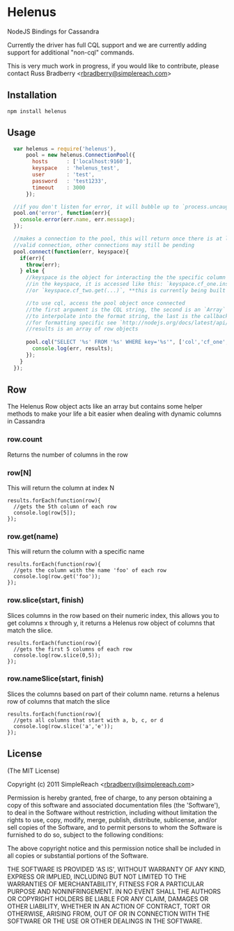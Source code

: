 
# Helenus

  NodeJS Bindings for Cassandra

  Currently the driver has full CQL support and we are currently adding
  support for additional "non-cql" commands.

  This is very much work in progress, if you would like to contribute, please contact Russ Bradberry &lt;rbradberry@simplereach.com&gt;

## Installation

    npm install helenus

## Usage

```javascript
  var helenus = require('helenus'),
      pool = new helenus.ConnectionPool({
        hosts      : ['localhost:9160'],
        keyspace   : 'helenus_test',
        user       : 'test',
        password   : 'test1233',
        timeout    : 3000
      });

  //if you don't listen for error, it will bubble up to `process.uncaughtException`
  pool.on('error', function(err){
    console.error(err.name, err.message);
  });

  //makes a connection to the pool, this will return once there is at least one
  //valid connection, other connections may still be pending
  pool.connect(function(err, keyspace){
    if(err){
      throw(err);
    } else {
      //keyspace is the object for interacting the the specific column families
      //in the keyspace, it is accessed like this: `keyspace.cf_one.insert(...)`
      //or `keyspace.cf_two.get(...)`, **this is currently being built out**

      //to use cql, access the pool object once connected
      //the first argument is the CQL string, the second is an `Array` of items
      //to interpolate into the format string, the last is the callback
      //for formatting specific see `http://nodejs.org/docs/latest/api/util.html#util.format`
      //results is an array of row objects
      
      pool.cql("SELECT '%s' FROM '%s' WHERE key='%s'", ['col','cf_one','key123'], function(err, results){
        console.log(err, results);
      }); 
    }
  });
```

## Row

The Helenus Row object acts like an array but contains some helper methods to 
make your life a bit easier when dealing with dynamic columns in Cassandra

### row.count

Returns the number of columns in the row

### row[N]

This will return the column at index N

    results.forEach(function(row){
      //gets the 5th column of each row
      console.log(row[5]);
    });
    
### row.get(name)

This will return the column with a specific name

    results.forEach(function(row){
      //gets the column with the name 'foo' of each row
      console.log(row.get('foo'));
    });

### row.slice(start, finish)

Slices columns in the row based on their numeric index, this allows you to get 
columns x through y, it returns a Helenus row object of columns that match the slice.

    results.forEach(function(row){
      //gets the first 5 columns of each row
      console.log(row.slice(0,5));
    });

### row.nameSlice(start, finish)

Slices the columns based on part of their column name. returns a helenus row of columns
that match the slice

    results.forEach(function(row){
      //gets all columns that start with a, b, c, or d
      console.log(row.slice('a','e'));
    });

## License

(The MIT License)

Copyright (c) 2011 SimpleReach &lt;rbradberry@simplereach.com&gt;

Permission is hereby granted, free of charge, to any person obtaining
a copy of this software and associated documentation files (the
'Software'), to deal in the Software without restriction, including
without limitation the rights to use, copy, modify, merge, publish,
distribute, sublicense, and/or sell copies of the Software, and to
permit persons to whom the Software is furnished to do so, subject to
the following conditions:

The above copyright notice and this permission notice shall be
included in all copies or substantial portions of the Software.

THE SOFTWARE IS PROVIDED 'AS IS', WITHOUT WARRANTY OF ANY KIND,
EXPRESS OR IMPLIED, INCLUDING BUT NOT LIMITED TO THE WARRANTIES OF
MERCHANTABILITY, FITNESS FOR A PARTICULAR PURPOSE AND NONINFRINGEMENT.
IN NO EVENT SHALL THE AUTHORS OR COPYRIGHT HOLDERS BE LIABLE FOR ANY
CLAIM, DAMAGES OR OTHER LIABILITY, WHETHER IN AN ACTION OF CONTRACT,
TORT OR OTHERWISE, ARISING FROM, OUT OF OR IN CONNECTION WITH THE
SOFTWARE OR THE USE OR OTHER DEALINGS IN THE SOFTWARE.
